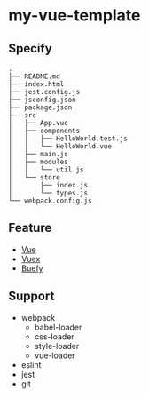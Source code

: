 # my-vue-template

## Specify

```text
.
├── README.md
├── index.html
├── jest.config.js
├── jsconfig.json
├── package.json
├── src
│   ├── App.vue
│   ├── components
│   │   ├── HelloWorld.test.js
│   │   └── HelloWorld.vue
│   ├── main.js
│   ├── modules
│   │   └── util.js
│   └── store
│       ├── index.js
│       └── types.js
└── webpack.config.js
```

## Feature

- [Vue](https://github.com/vuejs/vue)
- [Vuex](https://github.com/vuejs/vuex)
- [Buefy](https://github.com/buefy/buefy)

## Support

- webpack
  - babel-loader
  - css-loader
  - style-loader
  - vue-loader
- eslint
- jest
- git
